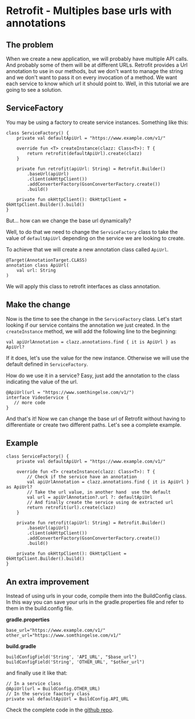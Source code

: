 # Retrofit - Multiples base urls with annotations


## The problem
When we create a new application, we will probably have multiple API calls.
And probably some of them will be at different URLs.
Retrofit provides a Url annotation to use in our methods,
but we don't want to manage the string and we don't want to pass it on every invocation of a method.
We want each service to know which url it should point to.
Well, in this tutorial we are going to see a solution.

## ServiceFactory
You may be using a factory to create service instances.
Something like this:

```
class ServiceFactory() {
    private val defaultApiUrl = "https://www.example.com/v1/"

    override fun <T> createInstance(clazz: Class<T>): T {
        return retrofit(defaultApiUrl).create(clazz)
    }
    
    private fun retrofit(apiUrl: String) = Retrofit.Builder()
        .baseUrl(apiUrl)
        .client(okHttpClient())
        .addConverterFactory(GsonConverterFactory.create())
        .build()
    
    private fun okHttpClient(): OkHttpClient = OkHttpClient.Builder().build()
}
```

But... how can we change the base url dynamically?

Well, to do that we need to change the `ServiceFactory` class to take the value of `defaultApiUrl` depending on the service we are looking to create.

To achieve that we will create a new annotation class called `ApiUrl`.

```
@Target(AnnotationTarget.CLASS)
annotation class ApiUrl(
    val url: String
)
```

We will apply this class to retrofit interfaces as class annotation.

## Make the change

Now is the time to see the change in the `ServiceFactory` class.
Let's start looking if our service contains the annotation we just created.
In the `createInstance` method, we will add the following line to the beginning:

```
val apiUrlAnnotation = clazz.annotations.find { it is ApiUrl } as ApiUrl?
```

If it does, let's use the value for the new instance. Otherwise we will use the default defined in `ServiceFactory`.

How do we use it in a service? Easy, just add the annotation to the class indicating the value of the url.

```
@ApiUrl(url = "https://www.somthingelse.com/v1/")
interface VideoService {
   // more code
}
```

And that's it! Now we can change the base url of Retrofit without having to differentiate or create two different paths.
Let's see a complete example.

## Example

```
class ServiceFactory() {
    private val defaultApiUrl = "https://www.example.com/v1/"

    override fun <T> createInstance(clazz: Class<T>): T {
        // Check if the service have an annotation
        val apiUrlAnnotation = clazz.annotations.find { it is ApiUrl } as ApiUrl?
        // Take the url value, in another hand  use the default
        val url = apiUrlAnnotation?.url ?: defaultApiUrl
        // And finally create the service using de extracted url
        return retrofit(url).create(clazz)
    }
    
    private fun retrofit(apiUrl: String) = Retrofit.Builder()
        .baseUrl(apiUrl)
        .client(okHttpClient())
        .addConverterFactory(GsonConverterFactory.create())
        .build()
    
    private fun okHttpClient(): OkHttpClient = OkHttpClient.Builder().build()
}
```

## An extra improvement

Instead of using urls in your code, compile them into the BuildConfig class.
In this way you can save your urls in the gradle.properties file and refer to them in the build.config file.

**gradle.properties**
```
base_url="https://www.example.com/v1/"
other_url="https://www.somthingelse.com/v1/"
```

**build.gradle**
```
buildConfigField('String', 'API_URL', "$base_url")
buildConfigField('String', 'OTHER_URL', "$other_url")
```

and finally use it like that:
```
// In a service class
@ApiUrl(url = BuildConfig.OTHER_URL)
// In the service faactory class
private val defaultApiUrl = BuildConfig.API_URL
```

Check the complete code in the [github repo](https://github.com/nicolasCastro/retrofit_url_annotaation).
